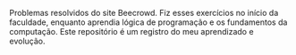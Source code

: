 Problemas resolvidos do site Beecrowd. Fiz esses exercícios no início da faculdade, enquanto aprendia lógica de programação e os fundamentos da computação. Este repositório é um registro do meu aprendizado e evolução.
